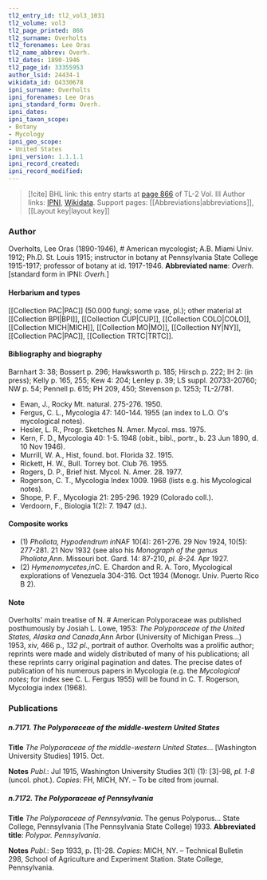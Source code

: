 ```yaml
---
tl2_entry_id: tl2_vol3_1031
tl2_volume: vol3
tl2_page_printed: 866
tl2_surname: Overholts
tl2_forenames: Lee Oras
tl2_name_abbrev: Overh.
tl2_dates: 1890-1946
tl2_page_id: 33355953
author_lsid: 24434-1
wikidata_id: Q4330678
ipni_surname: Overholts
ipni_forenames: Lee Oras
ipni_standard_form: Overh.
ipni_dates: 
ipni_taxon_scope: 
- Botany
- Mycology
ipni_geo_scope: 
- United States
ipni_version: 1.1.1.1
ipni_record_created: 
ipni_record_modified:
---
```


> [!cite] BHL link: this entry starts at [page 866](https://www.biodiversitylibrary.org/page/33355953) of TL-2 Vol. III
> Author links: [IPNI](https://www.ipni.org/a/24434-1), [Wikidata](https://www.wikidata.org/wiki/Q4330678). Support pages: [[Abbreviations|abbreviations]], [[Layout key|layout key]]

### Author

Overholts, Lee Oras (1890-1946), \# American mycologist; A.B. Miami Univ. 1912; Ph.D. St. Louis 1915; instructor in botany at Pennsylvania State College 1915-1917; professor of botany at id. 1917-1946. 
**Abbreviated name**: *Overh.* \[standard form in IPNI: *Overh.*\]

#### Herbarium and types

[[Collection PAC|PAC]] (50.000 fungi; some vase, pl.); other material at [[Collection BPI|BPI]], [[Collection CUP|CUP]], [[Collection COLO|COLO]], [[Collection MICH|MICH]], [[Collection MO|MO]], [[Collection NY|NY]], [[Collection PAC|PAC]], [[Collection TRTC|TRTC]].

#### Bibliography and biography

Barnhart 3: 38; Bossert p. 296; Hawksworth p. 185; Hirsch p. 222; IH 2: (in press); Kelly p. 165, 255; Kew 4: 204; Lenley p. 39; LS suppl. 20733-20760; NW p. 54; Pennell p. 615; PH 209, 450; Stevenson p. 1253; TL-2/781.
- Ewan, J., Rocky Mt. natural. 275-276. 1950.
- Fergus, C. L., Mycologia 47: 140-144. 1955 (an index to L.O. O's mycological notes).
- Hesler, L. R., Progr. Sketches N. Amer. Mycol. mss. 1975.
- Kern, F. D., Mycologia 40: 1-5. 1948 (obit., bibl., portr., b. 23 Jun 1890, d. 10 Nov 1946).
- Murrill, W. A., Hist, found. bot. Florida 32. 1915.
- Rickett, H. W., Bull. Torrey bot. Club 76. 1955.
- Rogers, D. P., Brief hist. Mycol. N. Amer. 28. 1977.
- Rogerson, C. T., Mycologia Index 1009. 1968 (lists e.g. his Mycological notes).
- Shope, P. F., Mycologia 21: 295-296. 1929 (Colorado coll.).
- Verdoorn, F., Biologia 1(2): 7. 1947 (d.).

#### Composite works

- (1) *Pholiota, Hypodendrum in*NAF 10(4): 261-276. 29 Nov 1924, 10(5): 277-281. 21 Nov 1932 (see also his *Monograph of the genus Pholiota*,Ann. Missouri bot. Gard. 14: 87-210, *pl. 8-24.* Apr 1927.
- (2) *Hymenomycetes*,*in*C. E. Chardon and R. A. Toro, Mycological explorations of Venezuela 304-316. Oct 1934 (Monogr. Univ. Puerto Rico B 2).

#### Note

Overholts' main treatise of N. \# American Polyporaceae was published posthumously by Josiah L. Lowe, 1953: *The Polyporaceae of the United States, Alaska and Canada*,Ann Arbor (University of Michigan Press...) 1953, xiv, 466 p., *132 pl*., portrait of author. Overholts was a prolific author; reprints were made and widely distributed of many of his publications; all these reprints carry original pagination and dates. The precise dates of publication of his numerous papers in Mycologia (e.g. the *Mycological notes*; for index see C. L. Fergus 1955) will be found in C. T. Rogerson, Mycologia index (1968).

### Publications

##### n.7171. The Polyporaceae of the middle-western United States

**Title**
*The Polyporaceae of the middle-western United States*... \[Washington University Studies\] 1915. Oct.

**Notes**
*Publ*.: Jul 1915, Washington University Studies 3(1) (1): \[3\]-98, *pl. 1-8* (uncol. phot.). *Copies*: FH, MICH, NY. – To be cited from journal.

##### n.7172. The Polyporaceae of Pennsylvania

**Title**
*The Polyporaceae of Pennsylvania*. The genus Polyporus... State College, Pennsylvania (The Pennsylvania State College) 1933.
**Abbreviated title**: *Polypor. Pennsylvania*.

**Notes**
*Publ*.: Sep 1933, p. \[1\]-28. *Copies*: MICH, NY. – Technical Bulletin 298, School of Agriculture and Experiment Station. State College, Pennsylvania.

